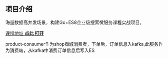 ## 项目介绍

海量数据高并发场景，构建Go+ES8企业级搜索微服务课程实战项目，

[课程地址 **点此 打开**](https://coding.imooc.com/class/579.html?mc_marking=bb86c9071ed9b7cf12612a2a85203372)

product-consumer作为shop商城消费者，下单后，订单信息入kafka,此服务作为消费端，从kafka中消费订单信息后写入ES
